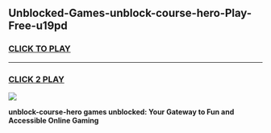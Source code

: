 
## Unblocked-Games-unblock-course-hero-Play-Free-u19pd
<h3>
<a href="https://premium76.site?title=unblock-course-hero&ref=12A">CLICK TO PLAY</a></h3>
<hr>

<h3>
<a href="https://premium76.site?title=unblock-course-hero&ref=12A">CLICK 2 PLAY</a>
  
</h3>

<a href="https://premium76.site?title=unblock-course-hero&ref=12A"><img src="https://clearcache.store/games.png"></a>


**unblock-course-hero games unblocked: Your Gateway to Fun and Accessible Online Gaming**
